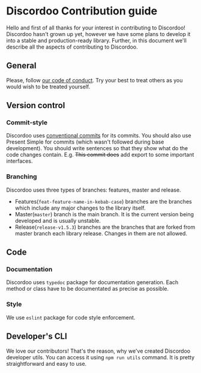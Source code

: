 # Discordoo Contribution guide
Hello and first of all thanks for your interest in contributing to Discordoo! Discordoo hasn't grown up yet, however we have some plans to develop it into a stable and production-ready library.
Further, in this document we'll describe all the aspects of contributing to Discordoo.

## General
Please, follow [our code of conduct](CODE_OF_CONDUCT.md). Try your best to treat others as you would wish to be treated yourself.

## Version control
### Commit-style
Discordoo uses [conventional commits](https://www.conventionalcommits.org/en/v1.0.0-beta.2/) for its commits.
You should also use Present Simple for commits (which wasn't followed during base development). You should write sentences so 
that they show what do the code changes contain. E.g. ~~This commit does~~ add export to some important interfaces.  

### Branching
Discordoo uses three types of branches: features, master and release.
* Features(`feat-feature-name-in-kebab-case`) branches are the branches which include any major changes to the library itself.
* Master(`master`) branch is the main branch. It is the current version being developed and is usually unstable.
* Release(`release-v1.5.3`) branches are the branches that are forked from master branch each library release. Changes in them are not allowed.

## Code
### Documentation
Discordoo uses `typedoc` package for documentation generation. Each method or class have to be documentated as precise as possible.
### Style
We use `eslint` package for code style enforcement.

## Developer's CLI
We love our contributors! That's the reason, why we've created
Discordoo developer utils. You can access it using
`npm run utils` command. It is pretty straightforward
and easy to use.
